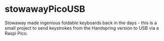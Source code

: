# stowawayPicoUSB
Stowaway made ingenious foldable keyboards back in the days - this is a small project to send keystrokes from the Handspring version to USB via a Raspi Pico. 
